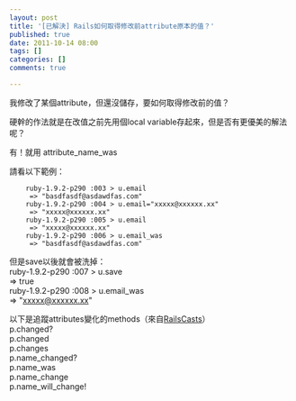 ```yaml
---
layout: post
title: '[已解決] Rails如何取得修改前attribute原本的值？'
published: true
date: 2011-10-14 08:00
tags: []
categories: []
comments: true

---
```



我修改了某個attribute，但還沒儲存，要如何取得修改前的值？  
  
硬幹的作法就是在改值之前先用個local variable存起來，但是否有更優美的解法呢？  
  
有！就用 attribute_name_was  
  
  
請看以下範例：  

		ruby-1.9.2-p290 :003 > u.email  
		 => "basdfasdf@asdawdfas.com"   
		ruby-1.9.2-p290 :004 > u.email="xxxxx@xxxxxx.xx"  
		 => "xxxxx@xxxxxx.xx"   
		ruby-1.9.2-p290 :005 > u.email  
		 => "xxxxx@xxxxxx.xx"   
		ruby-1.9.2-p290 :006 > u.email_was  
		 => "basdfasdf@asdawdfas.com"   
		  
但是save以後就會被洗掉：  
		ruby-1.9.2-p290 :007 > u.save  
		 => true   
		ruby-1.9.2-p290 :008 > u.email_was  
		 => "xxxxx@xxxxxx.xx"   
		  
  
以下是追蹤attributes變化的methods（來自[RailsCasts][1]）  
p.changed?  
p.changed  
p.changes  
p.name_changed?  
p.name_was  
p.name_change  
p.name_will_change!

[1]: http://railscasts.com/episodes/109-tracking-attribute-changes